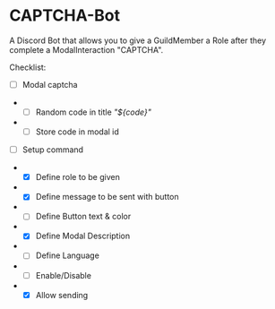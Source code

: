 # CAPTCHA-Bot
A Discord Bot that allows you to give a GuildMember a Role after they complete a ModalInteraction "CAPTCHA".

Checklist:
- [ ] Modal captcha
- - [ ] Random code in title *"${code}"*
- - [ ] Store code in modal id
- [ ] Setup command
- - [x] Define role to be given
- - [x] Define message to be sent with button
- - [ ] Define Button text & color
- - [x] Define Modal Description
- - [ ] Define Language
- - [ ] Enable/Disable
- - [x] Allow sending